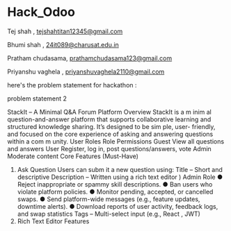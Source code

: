 # Hack_Odoo  
Tej shah , tejshahtitan12345@gmail.com 

Bhumi shah , 24it089@charusat.edu.in

Pratham chudasama, prathamchudasama123@gmail.com

Priyanshu vaghela , priyanshuvaghela2110@gmail.com

here's the problem statement for hackathon : 


problem statement 2 


StackIt – A Minimal Q&A Forum Platform
Overview
StackIt is a m inim al question-and-answer platform that supports collaborative
learning and structured knowledge sharing. It’s designed to be sim ple, user- friendly,
and focused on the core experience of asking and answering questions within a
com m unity.
User Roles
Role Permissions
Guest View all questions and answers
User Register, log in, post questions/answers, vote
Admin Moderate content
Core Features (Must-Have) 
1. Ask Question
Users can subm it a new question using:
Title – Short and descriptive
Description – Written using a rich text editor )
Admin Role
● Reject inappropriate or spammy skill descriptions.
● Ban users who violate platform policies.
● Monitor pending, accepted, or cancelled swaps.
● Send platform-wide messages (e.g., feature updates, downtime alerts).
● Download reports of user activity, feedback logs, and swap statistics
Tags – Multi-select input (e.g., React , JWT)
2. Rich Text Editor Features
